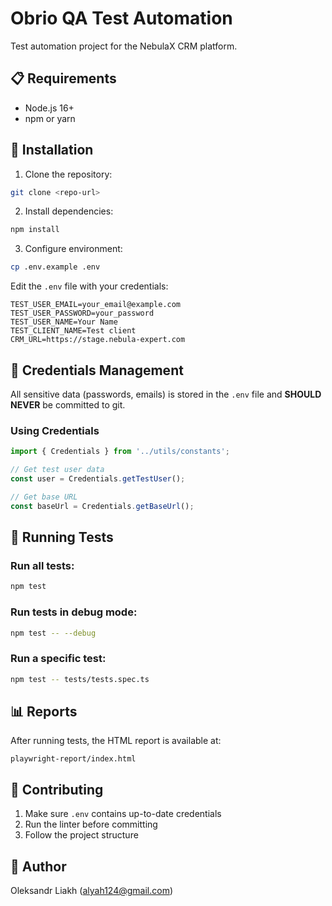 # Obrio QA Test Automation

Test automation project for the NebulaX CRM platform.

## 📋 Requirements

- Node.js 16+
- npm or yarn

## 🚀 Installation

1. Clone the repository:

```bash
git clone <repo-url>
```

2. Install dependencies:

```bash
npm install
```

3. Configure environment:

```bash
cp .env.example .env
```

Edit the `.env` file with your credentials:

```env
TEST_USER_EMAIL=your_email@example.com
TEST_USER_PASSWORD=your_password
TEST_USER_NAME=Your Name
TEST_CLIENT_NAME=Test client
CRM_URL=https://stage.nebula-expert.com
```

## 🔐 Credentials Management

All sensitive data (passwords, emails) is stored in the `.env` file and **SHOULD NEVER** be committed to git.

### Using Credentials

```typescript
import { Credentials } from '../utils/constants';

// Get test user data
const user = Credentials.getTestUser();

// Get base URL
const baseUrl = Credentials.getBaseUrl();
```

## 📝 Running Tests

### Run all tests:

```bash
npm test
```

### Run tests in debug mode:

```bash
npm test -- --debug
```

### Run a specific test:

```bash
npm test -- tests/tests.spec.ts
```

## 📊 Reports

After running tests, the HTML report is available at:

```
playwright-report/index.html
```

## 🤝 Contributing

1. Make sure `.env` contains up-to-date credentials
2. Run the linter before committing
3. Follow the project structure

## 👤 Author

Oleksandr Liakh (alyah124@gmail.com)
